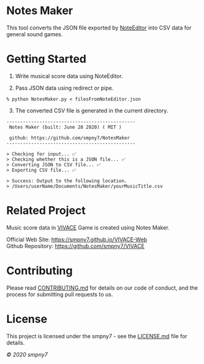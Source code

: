 # Notes Maker

This tool converts the JSON file exported by [NoteEditor](https://github.com/setchi/NoteEditor) into CSV data for general sound games.


# Getting Started

1. Write musical score data using NoteEditor.

2. Pass JSON data using redirect or pipe.
```
% python NotesMaker.py < filesFromNoteEditor.json
```

3. The converted CSV file is generated in the current directory.
```
-----------------------------------------------
 Notes Maker (built: June 28 2020) ( MIT )

 github: https://github.com/smpny7/NotesMaker
-----------------------------------------------

> Checking for input... ✅
> Checking whether this is a JSON file... ✅
> Converting JSON to CSV file... ✅
> Exporting CSV file... ✅

> Success: Output to the following location.
> /Users/userName/Documents/NotesMaker/yourMusicTitle.csv

```


# Related Project
Music score data in [VIVACE](https://github.com/smpny7/VIVACE) Game is created using Notes Maker.

Official Web Site: <https://smpny7.github.io/VIVACE-Web><br />
Github Repository: <https://github.com/smpny7/VIVACE>


# Contributing

Please read [CONTRIBUTING.md](https://github.com/smpny7/NotesMaker/blob/master/CONTRIBUTION.md) for details on our code of conduct, and the process for submitting pull requests to us.


# License

This project is licensed under the smpny7 - see the [LICENSE.md](https://github.com/smpny7/NotesMaker/blob/master/LICENCE) file for details.

*©︎ 2020 smpny7*
